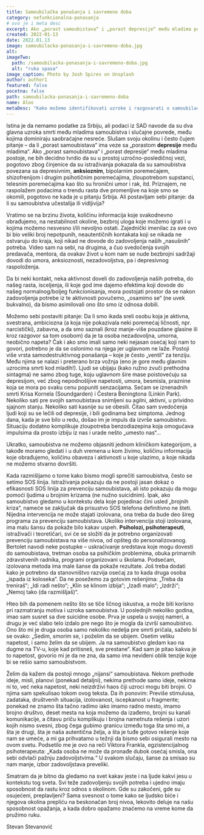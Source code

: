 ```yaml
---
title: Samoubilačka ponašanja i savremeno doba
category: nefunkcionalna-ponasanja
# ovo je i meta desc
excerpt: Ako „porast samoubistava“ i „porast depresije“ među mladima postoje, ne bih decidno tvrdio da su u prostoj uzročno-posledičnoj vezi...
created: 2022-01-13
date: 2022.01.13
image: samoubilacka-ponasanja-i-savremeno-doba.jpg
alt:
imageTwo:
  path: /samoubilacka-ponasanja-i-savremeno-doba.jpg
  alt: "ruka spasa"
image_caption: Photo by Josh Spires on Unsplash
author: author1
featured: false
pocetna: false
path: samoubilacka-ponasanja-i-savremeno-doba
name: Aloo
metaDesc: "Kako možemo identifikovati uzroke i razgovarati o samoubilačkim idejama i ponašanju u modernom dobu"
---
```


Istina je da nemamo podatke za Srbiju, ali podaci iz SAD navode da su dva glavna uzroka smrti među mladima samoubistva i slučajne povrede, među kojima dominiraju saobraćajne nesreće. Slušam svoju okolinu i često čujem pitanje – da li „porast samoubistava“ ima veze sa „porastom **depresije** među mladima“. Ako „porast samoubistava“ i „porast depresije“ među mladima postoje, ne bih decidno tvrdio da su u prostoj uzročno-posledičnoj vezi, pogotovo zbog činjenice da su istraživanja pokazala da su samoubistva povezana sa depresivnim, **anksioznim**, bipolarnim poremećajem, shizofrenijom i drugim psihotičnim poremećajima, zloupotrebom supstanci, telesnim poremećajima kao što su hronični umor i rak, itd. Priznajem, ne raspolažem podacima o trendu rasta dve promenljive na koje smo se okomili, pogotovo ne kada je u pitanju Srbija. Ali postavljam sebi pitanje: da li su samoubistva učestalija ili vidljivija?

Vratimo se na brzinu života, količinu informacija koje svakodnevno obrađujemo, na nestabilnost okoline, bezbroj uloga koje možemo igrati i u kojima možemo nesvesno i/ili nevoljno ostati. Zajednički imenilac za sve ovo bi bio veliki broj nepotpunih, neautentičnih kontakata koji se nikada ne ostvaruju do kraja, koji nikad ne dovode do zadovoljenja naših „nasušnih“ potreba. Video sam na sebi, na drugima, a čuo svedočenja svojih predavača, mentora, da ovakav život u kom nam se nude bezbrojni sadržaji dovodi do umora, anksioznosti, nezadovoljstva, pa i depresivnog raspoloženja.

Da bi neki kontakt, neka aktivnost doveli do zadovoljenja naših potreba, do našeg rasta, isceljenja, ili koje god ime dajemo efektima koji dovode do našeg normalnog/boljeg funkcionisanja, mora postojati prostor da se nakon zadovoljenja potrebe iz te aktivnosti povučemo, „osamimo se“ (ne uvek bukvalno), da bismo asimilovali ono što smo iz odnosa dobili.

Možemo sebi postaviti pitanje: Da li smo ikada sreli osobu koja je aktivna, svestrana, ambiciozna (a koja nije pokazivala neki poremećaj ličnosti, npr. narcistički), zabavna, a da smo saznali (kroz manje-više pouzdane glasine ili kroz razgovor sa tom osobom) da je ta osoba nezadovoljna, umorna, neobično napeta? Čak i ako smo imali samo neki nejasan osećaj koji nam to govori, potrebno je da se oslonimo na njega jer uglavnom ne laže. Postoji više vrsta samodestruktivnog ponašanja – koje je često „ventil“ za tenziju. Među njima se nalazi i preterano brza vožnja (eno je gore među glavnim uzrocima smrti kod mladih!). Ljudi se ubijaju (kako ružno zvuči prethodna sintagma) ne samo zbog tuge, koju uglavnom šire mase poistovećuju sa depresijom, već zbog nepodnošljive napetosti, umora, besmisla, praznine koja se mora po svaku cenu popuniti senzacijama. Sećam se iznenadnih smrti Krisa Kornela (Soundgarden) i Čestera Beningtona (Linkin Park). Nekoliko sati pre svojih samoubistava snimljeni su agilni, aktivni, u prividno sjajnom stanju. Nekoliko sati kasnije su se obesili. Čitao sam svedočenja ljudi koji su se lečili od depresije, i bili godinama bez simptoma. Jednog dana, kada je sve bilo u redu, došao im je impuls da izvrše samoubistvo. Situaciju dodatno komplikuje zloupotreba benzodiazepina koja omogućava impulsima da prosto izbiju iz nas i urade nešto „umesto nas“...

Ukratko, samoubistva ne možemo objasniti jednom kliničkom kategorijom, a takođe moramo gledati i u duh vremena u kom živimo, količinu informacija koje obrađujemo, količinu obaveza i aktivnosti u koje ulazimo, a koje nikada ne možemo stvarno dovršiti.

Kada razmišljamo o tome kako bismo mogli sprečiti samoubistva, često se setimo SOS linija. Istraživanja pokazuju da ne postoji jasan dokaz o efikasnosti SOS linija za prevenciju samoubistava, ali isto pokazuju da mogu pomoći ljudima u brojnim krizama (ne nužno suicidnim). Ipak, ako samoubistvo gledamo u kontekstu dela koje pojedinac čini usled „brojnih kriza“, nameće se zaključak da prisustvo SOS telefona definitivno ne šteti. Nijedna intervencija ne može stajati izolovana, ona treba da bude deo šireg programa za prevenciju samoubistava. Ukoliko intervencija stoji izolovana, ima malu šansu da pokaže bilo kakav uspeh. **Psiholozi, psihoterapeuti**, istraživači i teoretičari, svi će se složiti da je potrebno organizovati prevenciju samoubistava na više nivoa, od opšteg do personalizovanog. Bertolet navodi neke postupke – uskraćivanje sredstava koje mogu dovesti do samoubistava, tretman osoba sa psihičkim problemima, obuka primarnih zdravstvenih radnika, programi organizovani u školama. Podsećam, izolovana metoda ima male šanse da pokaže rezultate. Još treba dodati kako je potrebno da stanovništvo razvija osećaj za to kada druga osoba „ispada iz koloseka“. Da ne posežemo za gotovim rešenjima: „Treba da treniraš“; „Idi radi nešto“; „Klin se klinom izbija“; „Izađi malo“; „Izdrži“; „Nemoj tako (da razmišljaš)“.

Hteo bih da pomenem nešto što se tiče ličnog iskustva, a može biti korisno pri razmatranju motiva i uzroka samoubistva. U poslednjih nekoliko godina, imao sam susret sa dve suicidne osobe. Prva je uspela u svojoj nameri, a drugu je već slabo telo izdalo pre nego što je mogla da izvrši samoubistvo. Ono što mi je druga osoba samo nekoliko nedelja pre smrti pričala, saželo bi se ovako: „Sedim, smorim se, i poželim da se ubijem. Osetim veliku napetost, i samo želim da se ubijem. Ja na samoubistvo gledam kao na dugme na TV-u, koje kad pritisneš, sve prestane“. Kad sam je pitao kakva je to napetost, govorio mi je da ne zna, da samo ima neviđeni oblik tenzije koje bi se rešio samo samoubistvom.

Želim da kažem da postoji mnogo „nijansi“ samoubistava. Nekom prethode ideje, misli, planovi (ponekad detaljni), nekima prethode samo ideje, nekima ni to, već neka napetost, neki neizdrživi haos čiji uzroci mogu biti brojni. O njima sam spekulisao tokom ovog teksta. Da ih ponovim: Previše stimulusa, zadataka, društvenih situacija, izolovanost, iscepkanost u fragmente; ponekad ne znamo šta tačno radimo iako imamo radno mesto, imamo brojno društvo, deset mesta na koja možemo da izađemo, brojni su kanali komunikacije, a čitavu priču komplikuju i brojna nametnuta rešenja i uzori kojih nismo svesni, zbog čega gubimo granicu između toga šta smo mi, a šta je drugi, šta je naša autentična želja, a šta je tuđe gotovo rešenje koje nam se umeće, a mi ga prihvatamo u težnji da bismo sebi osigurali mesto na ovom svetu. Podsetilo me je ovo na reči Viktora Frankla, egzistencijalnog psihoterapeuta: „Kada osoba ne može da pronađe dubok osećaj smisla, ona sebi odvlači pažnju zadovoljstvima.“ U svakom slučaju, šanse za smisao su nam manje, izbor zadovoljstava preveliki.

Smatram da je bitno da gledamo na svet kakav jeste i na ljude kakvi jesu u kontekstu tog sveta. Svi teže zadovoljenju svojih potreba i ujedno imaju sposobnost da rastu kroz odnos s okolinom. Gde su zakočeni, gde su osujećeni, preplavljeni? Sama svesnost o tome kako se ljudsko biće i njegova okolina prepliću na beskonačan broj nivoa, lekovito deluje na našu sposobnost opažanja, a kada dobro opažamo znaćemo na vreme kome da pružimo ruku.



Stevan Stevanović
